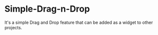 # Simple-Drag-n-Drop
It's a simple Drag and Drop feature that can be added as a widget to other projects.
